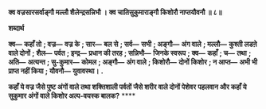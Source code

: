 **क्व वज्रसारसर्वाङ्गौ मल्लौ शैलेन्द्रसन्निभौ ।** **क्व चातिसुकुमाराङ्गौ किशोरौ नाप्तयौवनौ ॥ ८॥** 

**शब्दार्थ** 

**क्व—** **कहाँ तो** **; वज्र—** **वज्र के** **; सार—** **बल से** **; सर्व—** **सभी** **; अङ्गौ—** **अंग वाले** **; मल्लौ—** **कुश्ती लडऩे वाले दोनों** **; शैल—** **पर्वत** **; इन्द्र—** **प्रधान की तरह** **; सन्निभौ—** **जिनके स्वरूप** **; क्व—** **कहाँ** **; च—** **तथा** **; अति—** **अत्यन्त** **; सु-कुमार—** **कोमल** **; अङ्गौ—** **अंग वाले** **; किशोरौ—** **दोनों किशोर** **; न आप्त—** **अभी भी प्राप्त नहीं किया** **; यौवनौ—** **युवावस्था।** **.** 

**कहाँ ये वज्र जैसे पुष्ट अंगों वाले तथा शक्तिशाली पर्वतों जैसे शरीर वाले दोनों पेशेवर** **पहलवान और कहाँ ये सुकुमार अंगों वाले किशोर अल्प-वयस्क बालक?** **** 